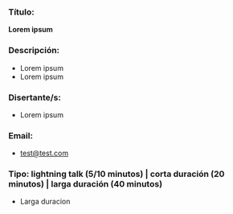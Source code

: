 ### Título:
**Lorem ipsum**

### Descripción:
* Lorem ipsum
* Lorem ipsum

### Disertante/s:
 * Lorem ipsum

### Email:
* test@test.com

### Tipo: lightning talk (5/10 minutos) | corta duración (20 minutos) | larga duración (40 minutos)
* Larga duracion

